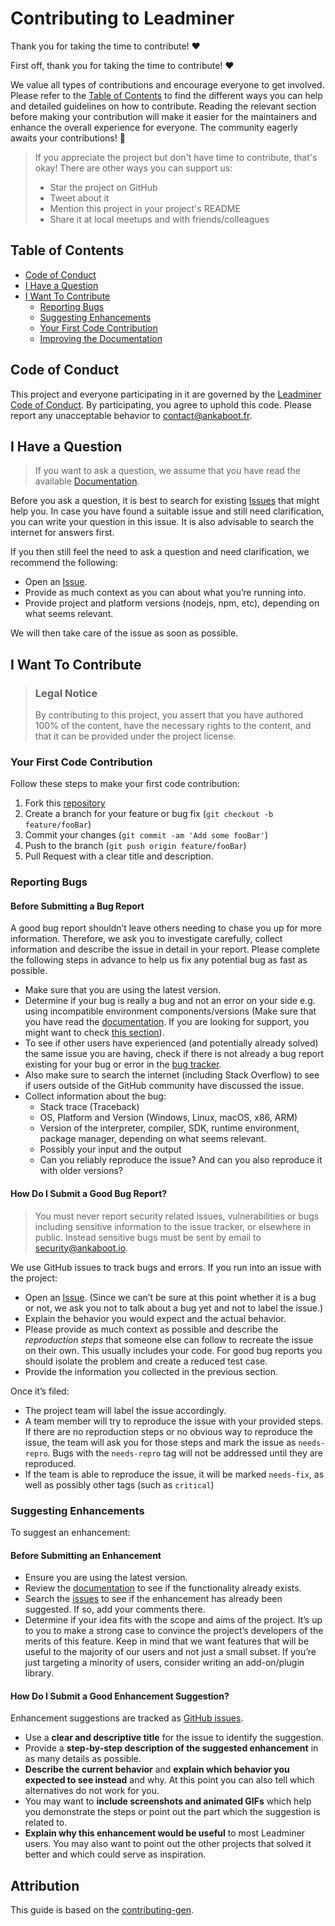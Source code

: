 # Contributing to Leadminer

Thank you for taking the time to contribute! ❤️

First off, thank you for taking the time to contribute! ❤️

We value all types of contributions and encourage everyone to get involved. Please refer to the [Table of Contents](#table-of-contents) to find the different ways you can help and detailed guidelines on how to contribute. Reading the relevant section before making your contribution will make it easier for the maintainers and enhance the overall experience for everyone. The community eagerly awaits your contributions! 🎉

> If you appreciate the project but don't have time to contribute, that's okay! There are other ways you can support us:
>
> - Star the project on GitHub
> - Tweet about it
> - Mention this project in your project's README
> - Share it at local meetups and with friends/colleagues

## Table of Contents

- [Code of Conduct](#code-of-conduct)
- [I Have a Question](#i-have-a-question)
- [I Want To Contribute](#i-want-to-contribute)
  - [Reporting Bugs](#reporting-bugs)
  - [Suggesting Enhancements](#suggesting-enhancements)
  - [Your First Code Contribution](#your-first-code-contribution)
  - [Improving the Documentation](#improving-the-documentation)

## Code of Conduct

This project and everyone participating in it are governed by the [Leadminer Code of Conduct](https://github.com/ankaboot-source/leadminer/blob/main/CODE_OF_CONDUCT.md). By participating, you agree to uphold this code. Please report any unacceptable behavior to <contact@ankaboot.fr>.

## I Have a Question

> If you want to ask a question, we assume that you have read the available [Documentation](https://github.com/ankaboot-source/leadminer/blob/main/README.md).

Before you ask a question, it is best to search for existing [Issues](https://github.com/ankaboot-source/leadminer/issues) that might help you. In case you have found a suitable issue and still  need clarification, you can write your question in this issue. It is  also advisable to search the internet for answers first.

If you then still feel the need to ask a question and need clarification, we recommend the following:

- Open an [Issue](https://github.com/ankaboot-source/leadminer/issues/new).
- Provide as much context as you can about what you’re running into.
- Provide project and platform versions (nodejs, npm, etc), depending on what seems relevant.

We will then take care of the issue as soon as possible.

## I Want To Contribute

> ### Legal Notice
>
> By contributing to this project, you assert that you have authored 100% of the content, have the necessary rights to the content, and that it can be provided under the project license.

### Your First Code Contribution

Follow these steps to make your first code contribution:

1. Fork this [repository](https://github.com/ankaboot-source/leadminer)
2. Create a branch for your feature or bug fix (`git checkout -b feature/fooBar`)
3. Commit your changes (`git commit -am 'Add some fooBar'`)
4. Push to the branch (`git push origin feature/fooBar`)
5. Pull Request with a clear title and description.

### Reporting Bugs

#### Before Submitting a Bug Report

A good bug report shouldn’t leave others needing to chase you up for  more information. Therefore, we ask you to investigate carefully,  collect information and describe the issue in detail in your report.  Please complete the following steps in advance to help us fix any  potential bug as fast as possible.

- Make sure that you are using the latest version.
- Determine if your bug is really a bug and not an error on your side  e.g. using incompatible environment components/versions (Make sure that  you have read the [documentation](https://github.com/ankaboot-source/leadminer/blob/main/README.md). If you are looking for support, you might want to check [this section](#i-have-a-question)).
- To see if other users have experienced (and potentially already  solved) the same issue you are having, check if there is not already a  bug report existing for your bug or error in the [bug tracker](https://github.com/ankaboot-source/leadminer/issues?q=label%3Abug).
- Also make sure to search the internet (including Stack Overflow) to  see if users outside of the GitHub community have discussed the issue.
- Collect information about the bug:
  - Stack trace (Traceback)
  - OS, Platform and Version (Windows, Linux, macOS, x86, ARM)
  - Version of the interpreter, compiler, SDK, runtime environment, package manager, depending on what seems relevant.
  - Possibly your input and the output
  - Can you reliably reproduce the issue? And can you also reproduce it with older versions?

#### How Do I Submit a Good Bug Report?

> You must never report security related issues, vulnerabilities or bugs  including sensitive information to the issue tracker, or elsewhere in  public. Instead sensitive bugs must be sent by email to [security@ankaboot.io](mailto:security@ankaboot.io).

We use GitHub issues to track bugs and errors. If you run into an issue with the project:

- Open an [Issue](https://github.com/ankaboot-source/leadminer/issues/new). (Since we can’t be sure at this point whether it is a bug or not, we  ask you not to talk about a bug yet and not to label the issue.)
- Explain the behavior you would expect and the actual behavior.
- Please provide as much context as possible and describe the *reproduction steps* that someone else can follow to recreate the issue on their own. This  usually includes your code. For good bug reports you should isolate the  problem and create a reduced test case.
- Provide the information you collected in the previous section.

Once it’s filed:

- The project team will label the issue accordingly.
- A team member will try to reproduce the issue with your provided  steps. If there are no reproduction steps or no obvious way to reproduce the issue, the team will ask you for those steps and mark the issue as `needs-repro`. Bugs with the `needs-repro` tag will not be addressed until they are reproduced.
- If the team is able to reproduce the issue, it will be marked `needs-fix`, as well as possibly other tags (such as `critical`)

### Suggesting Enhancements

To suggest an enhancement:

#### Before Submitting an Enhancement

- Ensure you are using the latest version.
- Review the [documentation](https://github.com/ankaboot-source/leadminer/blob/main/README.md) to see if the functionality already exists.
- Search the [issues](https://github.com/ankaboot-source/leadminer/issues) to see if the enhancement has already been suggested. If so, add your comments there.
- Determine if your idea fits with the scope and aims of the project. It’s up to you to make a strong case to convince the project’s developers of the merits  of this feature. Keep in mind that we want features that will be useful  to the majority of our users and not just a small subset. If you’re just targeting a minority of users, consider writing an add-on/plugin  library.

#### How Do I Submit a Good Enhancement Suggestion?

Enhancement suggestions are tracked as [GitHub issues](https://github.com/ankaboot-source/leadminer/issues).

- Use a **clear and descriptive title** for the issue to identify the suggestion.
- Provide a **step-by-step description of the suggested enhancement** in as many details as possible.
- **Describe the current behavior** and **explain which behavior you expected to see instead** and why. At this point you can also tell which alternatives do not work for you.
- You may want to **include screenshots and animated GIFs** which help you demonstrate the steps or point out the part which the suggestion is related to.
- **Explain why this enhancement would be useful** to  most Leadminer users. You may also want to point out the other projects  that solved it better and which could serve as inspiration.

## Attribution
This guide is based on the [contributing-gen](https://github.com/bttger/contributing-gen).